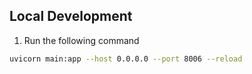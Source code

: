 ## Local Development

1. Run the following command

````bash
uvicorn main:app --host 0.0.0.0 --port 8006 --reload
````